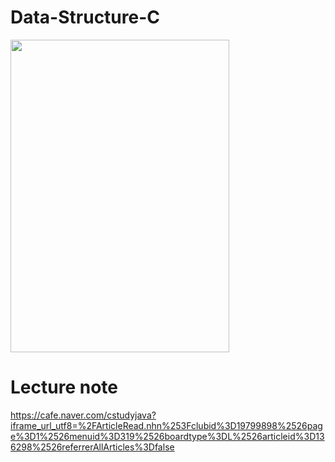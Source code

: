 # Data-Structure-C

<img src="https://github.com/sepang2/Data-Structure-C/assets/95029317/c3b5d6b4-f9c1-46f3-9fbe-f0fa72168b14" width="350" height="500">

# Lecture note

https://cafe.naver.com/cstudyjava?iframe_url_utf8=%2FArticleRead.nhn%253Fclubid%3D19799898%2526page%3D1%2526menuid%3D319%2526boardtype%3DL%2526articleid%3D136298%2526referrerAllArticles%3Dfalse
